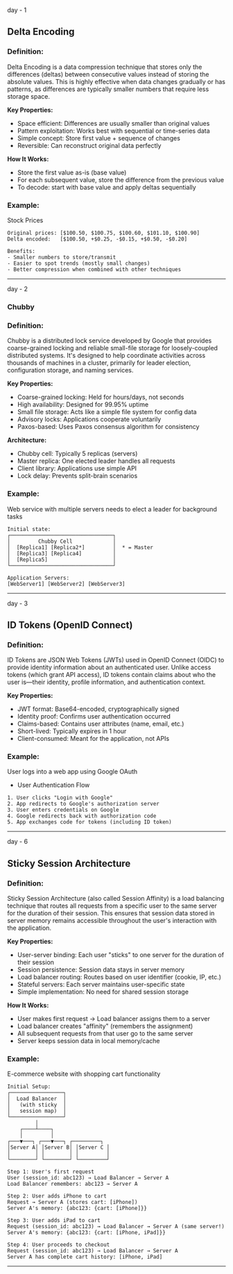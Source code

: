 day - 1

## Delta Encoding

### Definition:
Delta Encoding is a data compression technique that stores only the differences (deltas) between consecutive values instead of storing the absolute values. This is highly effective when data changes gradually or has patterns, as differences are typically smaller numbers that require less storage space.

**Key Properties:**
- Space efficient: Differences are usually smaller than original values
- Pattern exploitation: Works best with sequential or time-series data
- Simple concept: Store first value + sequence of changes
- Reversible: Can reconstruct original data perfectly

**How It Works:**
- Store the first value as-is (base value)
- For each subsequent value, store the difference from the previous value
- To decode: start with base value and apply deltas sequentially

### Example:
Stock Prices
```
Original prices: [$100.50, $100.75, $100.60, $101.10, $100.90]
Delta encoded:   [$100.50, +$0.25, -$0.15, +$0.50, -$0.20]

Benefits:
- Smaller numbers to store/transmit
- Easier to spot trends (mostly small changes)
- Better compression when combined with other techniques
```

---

day - 2

### Chubby

### Definition:
Chubby is a distributed lock service developed by Google that provides coarse-grained locking and reliable small-file storage for loosely-coupled distributed systems. It's designed to help coordinate activities across thousands of machines in a cluster, primarily for leader election, configuration storage, and naming services.

**Key Properties:**
- Coarse-grained locking: Held for hours/days, not seconds
- High availability: Designed for 99.95% uptime
- Small file storage: Acts like a simple file system for config data
- Advisory locks: Applications cooperate voluntarily
- Paxos-based: Uses Paxos consensus algorithm for consistency

**Architecture:**
- Chubby cell: Typically 5 replicas (servers)
- Master replica: One elected leader handles all requests
- Client library: Applications use simple API
- Lock delay: Prevents split-brain scenarios

### Example:
Web service with multiple servers needs to elect a leader for background tasks
```
Initial state:
┌─────────────────────────────────┐
│         Chubby Cell             │
│  [Replica1] [Replica2*]         │  * = Master
│  [Replica3] [Replica4]          │
│  [Replica5]                     │
└─────────────────────────────────┘

Application Servers:
[WebServer1] [WebServer2] [WebServer3]
```

---

day - 3

## ID Tokens (OpenID Connect)

### Definition:
ID Tokens are JSON Web Tokens (JWTs) used in OpenID Connect (OIDC) to provide identity information about an authenticated user. Unlike access tokens (which grant API access), ID tokens contain claims about who the user is—their identity, profile information, and authentication context.

**Key Properties:**
- JWT format: Base64-encoded, cryptographically signed
- Identity proof: Confirms user authentication occurred
- Claims-based: Contains user attributes (name, email, etc.)
- Short-lived: Typically expires in 1 hour
- Client-consumed: Meant for the application, not APIs

### Example:
User logs into a web app using Google OAuth
- User Authentication Flow
```
1. User clicks "Login with Google"
2. App redirects to Google's authorization server
3. User enters credentials on Google
4. Google redirects back with authorization code
5. App exchanges code for tokens (including ID token)
```

---

day - 6

## Sticky Session Architecture

### Definition:
Sticky Session Architecture (also called Session Affinity) is a load balancing technique that routes all requests from a specific user to the same server for the duration of their session. This ensures that session data stored in server memory remains accessible throughout the user's interaction with the application.

**Key Properties:**
- User-server binding: Each user "sticks" to one server for the duration of their session
- Session persistence: Session data stays in server memory
- Load balancer routing: Routes based on user identifier (cookie, IP, etc.)
- Stateful servers: Each server maintains user-specific state
- Simple implementation: No need for shared session storage

**How It Works:**
- User makes first request → Load balancer assigns them to a server
- Load balancer creates "affinity" (remembers the assignment)
- All subsequent requests from that user go to the same server
- Server keeps session data in local memory/cache

### Example: 
E-commerce website with shopping cart functionality
```
Initial Setup:
┌─────────────────┐
│  Load Balancer  │
│   (with sticky  │
│   session map)  │
└─────────────────┘
         │
    ┌────┴────┐
    │         │
┌───▼───┐ ┌───▼───┐ ┌─────────┐
│Server A│ │Server B│ │Server C │
│        │ │        │ │         │
└────────┘ └────────┘ └─────────┘

Step 1: User's first request
User (session_id: abc123) → Load Balancer → Server A
Load Balancer remembers: abc123 → Server A

Step 2: User adds iPhone to cart
Request → Server A (stores cart: [iPhone])
Server A's memory: {abc123: {cart: [iPhone]}}

Step 3: User adds iPad to cart
Request (session_id: abc123) → Load Balancer → Server A (same server!)
Server A's memory: {abc123: {cart: [iPhone, iPad]}}

Step 4: User proceeds to checkout
Request (session_id: abc123) → Load Balancer → Server A
Server A has complete cart history: [iPhone, iPad]
```

---
